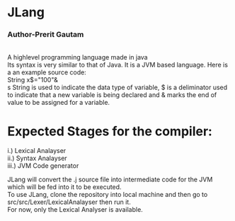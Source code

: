 # JLang
<h3> Author-Prerit Gautam </h3>
<br>
A highlevel programming language made in java<br>
Its syntax is very similar to that of Java. It is a JVM based language.
Here is a an example source code:<br>
String x$="100"&<br>s
String is used to indicate the data type of variable, $ is a deliminator used to indicate that a new variable is being declared and & marks the end of value to be assigned for a variable.
<br>

# Expected Stages for the compiler:
i.) Lexical Analayser
<br>
ii.) Syntax Analayser
<br>
iii.) JVM Code generator
<br>

JLang will convert the .j source file into intermediate code for the JVM which will be fed into it to be executed.
<br>
To use JLang, clone the repository into local machine and then go to src/src/Lexer/LexicalAnalayser then run it.
<br>
For now, only the Lexical Analyser is available.
